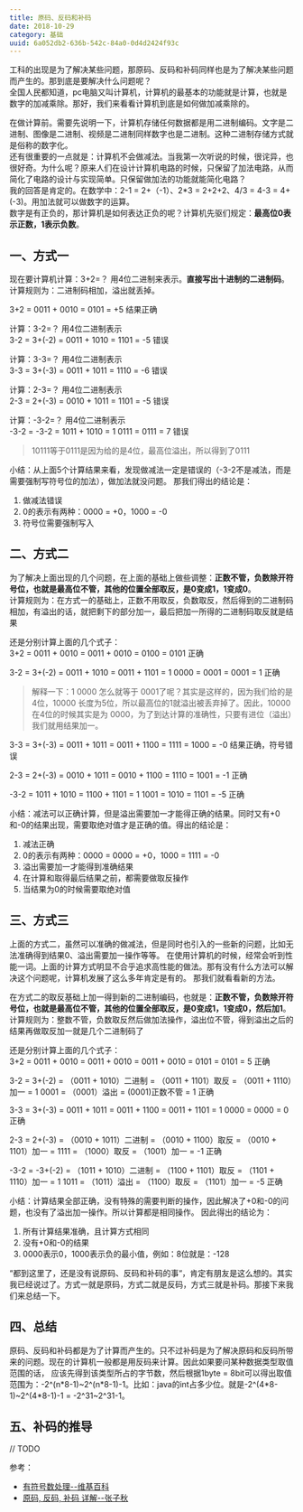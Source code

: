 ```yaml
---
title: 原码、反码和补码
date: 2018-10-29
category: 基础
uuid: 6a052db2-636b-542c-84a0-0d4d2424f93c
---
```

工科的出现是为了解决某些问题，那原码、反码和补码同样也是为了解决某些问题而产生的。那到底是要解决什么问题呢？  
全国人民都知道，pc电脑又叫计算机，计算机的最基本的功能就是计算，也就是数字的加减乘除。那好，我们来看看计算机到底是如何做加减乘除的。

在做计算前。需要先说明一下，计算机存储任何数据都是用二进制编码。文字是二进制、图像是二进制、视频是二进制同样数字也是二进制。这种二进制存储方式就是俗称的数字化。  
还有很重要的一点就是：计算机不会做减法。当我第一次听说的时候，很诧异，也很好奇。为什么呢？原来人们在设计计算机电路的时候，只保留了加法电路，从而简化了电路的设计与实现简单。只保留做加法的功能就能简化电路？  
我的回答是肯定的。在数学中：2-1 = 2+（-1）、2*3 = 2+2+2、4/3 = 4-3 = 4+(-3)。用加法就可以做数字的运算。  
数字是有正负的，那计算机是如何表达正负的呢？计算机先驱们规定：**最高位0表示正数，1表示负数**。

## 一、方式一
现在要计算机计算：3+2=？ 用4位二进制来表示。**直接写出十进制的二进制码**。  
计算规则为：二进制码相加，溢出就丢掉。

3+2 = 0011 + 0010 = 0101 = +5 结果正确

计算：3-2=？ 用4位二进制表示  
3-2 = 3+(-2) = 0011 + 1010 = 1101 = -5 错误  

计算：3-3=？ 用4位二进制表示  
3-3 = 3+(-3) = 0011 + 1011 = 1110 = -6 错误

计算：2-3=？ 用4位二进制表示  
2-3 = 2+(-3) = 0010 +  1011 =  1101 = -5 错误

计算：-3-2=？ 用4位二进制表示  
-3-2 = -3-2 = 1011 + 1010 = 1 0111 = 0111 = 7 错误   
> 10111等于0111是因为给的是4位，最高位溢出，所以得到了0111

小结：从上面5个计算结果来看，发现做减法一定是错误的（-3-2不是减法，而是需要强制写符号位的加法），做加法就没问题。
那我们得出的结论是：
1. 做减法错误
2. 0的表示有两种：0000 = +0，1000 = -0
3. 符号位需要强制写入

## 二、方式二
为了解决上面出现的几个问题，在上面的基础上做些调整：**正数不管，负数除开符号位，也就是最高位不管，其他的位置全部取反，是0变成1，1变成0**。  
计算规则为：在方式一的基础上，正数不用取反，负数取反，然后得到的二进制码相加，有溢出的话，就把剩下的部分加一，最后把加一所得的二进制码取反就是结果

还是分别计算上面的几个式子：  
3+2 = 0011 + 0010 = 0011 + 0010 = 0100 = 0101 正确  

3-2 = 3+(-2) = 0011 + 1010 = 0011 + 1101 = 1 0000 = 0001 = 0001 = 1 正确  
> 解释一下：1 0000 怎么就等于 0001了呢？其实是这样的，因为我们给的是4位，10000 长度为5位，所以最高位的1就溢出被丢弃掉了。因此，10000在4位的时候其实是为
> 0000，为了到达计算的准确性，只要有进位（溢出）我们就用结果加一。  

3-3 = 3+(-3) = 0011 + 1011 = 0011 + 1100 = 1111 = 1000 = -0 结果正确，符号错误

2-3 = 2+(-3) = 0010 + 1011 = 0010 + 1100 = 1110 = 1001 = -1 正确

-3-2 = 1011 + 1010 = 1100 + 1101 = 1 1001 = 1010 = 1101 = -5 正确  

小结：减法可以正确计算，但是溢出需要加一才能得正确的结果。同时又有+0和-0的结果出现，需要取绝对值才是正确的值。得出的结论是：
1. 减法正确
2. 0的表示有两种：0000 = 0000 = +0，1000 = 1111 = -0
3. 溢出需要加一才能得到准确结果
4. 在计算和取得最后结果之前，都需要做取反操作
5. 当结果为0的时候需要取绝对值

## 三、方式三
上面的方式二，虽然可以准确的做减法，但是同时也引入的一些新的问题，比如无法准确得到结果0、溢出需要加一操作等等。
在使用计算机的时候，经常会听到性能一词。上面的计算方式明显不合乎追求高性能的做法。那有没有什么方法可以解决这个问题呢，计算机发展了这么多年肯定是有的。
那我们就看看新的方法。

在方式二的取反基础上加一得到新的二进制编码，也就是：**正数不管，负数除开符号位，也就是最高位不管，其他的位置全部取反，是0变成1，1变成0，然后加1**。  
计算规则为：整数不管，负数取反然后做加法操作，溢出位不管，得到溢出之后的结果再做取反加一就是几个二进制码了

还是分别计算上面的几个式子：  
3+2 = 0011 + 0010 = 0011 + 0010 = 0011 + 0010 = 0101 = 0101 = 5 正确

3-2 = 3+(-2) = （0011 + 1010）二进制 = （0011 + 1101）取反 = （0011 + 1110）加一 = 1 0001 = （0001）溢出 = (0001)正数不管 = 1 正确

3-3 = 3+(-3) = 0011 + 1011 = 0011 + 1100 = 0011 + 1101 = 1 0000 = 0000 = 0 正确

2-3 = 2+(-3) = （0010 + 1011）二进制 = （0010 + 1100）取反 = （0010 + 1101）加一 = 1111 = （1000）取反 = （1001）加一 = -1 正确

-3-2 = -3+(-2) = （1011 + 1010）二进制 = （1100 + 1101）取反 = （1101 + 1110）加一 = 1 1011 = （1011）溢出 = （1100）取反 = （1101）加一 = -5 正确

小结：计算结果全部正确，没有特殊的需要判断的操作，因此解决了+0和-0的问题，也没有了溢出加一操作。所以计算都是相同操作。
因此得出的结论为：
1. 所有计算结果准确，且计算方式相同
2. 没有+0和-0的结果
3. 0000表示0，1000表示负的最小值，例如：8位就是：-128

“都到这里了，还是没有说原码、反码和补码的事“，肯定有朋友是这么想的。其实我已经说过了。方式一就是原码，方式二就是反码，方式三就是补码。那接下来我们来总结一下。

## 四、总结
原码、反码和补码都是为了计算而产生的。只不过补码是为了解决原码和反码所带来的问题。现在的计算机一般都是用反码来计算。因此如果要问某种数据类型取值范围的话，
应该先得到该类型所占的字节数，然后根据1byte = 8bit可以得出取值范围为：-2^(n\*8-1)~2^(n\*8-1)-1。比如：java的int占多少位。就是-2^(4\*8-1)~2^(4\*8-1)-1 = 
-2^31~2^31-1。

## 五、补码的推导
// TODO 

参考：
* [有符号数处理\-\-维基百科](https://zh.wikipedia.org/wiki/%E6%9C%89%E7%AC%A6%E8%99%9F%E6%95%B8%E8%99%95%E7%90%86)
* [原码, 反码, 补码 详解\-\-张子秋](https://www.cnblogs.com/zhangziqiu/archive/2011/03/30/ComputerCode.html)
